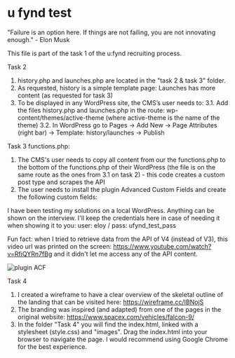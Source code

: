 # u fynd test
 "Failure is an option here. If things are not failing, you are not innovating enough." - Elon Musk

This file is part of the task 1 of the u:fynd recruiting process.


Task 2
1. history.php and launches.php are located in the "task 2 & task 3" folder.
2. As requested, history is a simple template page: <?php /* Template Name: history */ ?>
Launches has more content (as requested for task 3)
3. To be displayed in any WordPress site, the CMS’s user needs to:
    3.1. Add the files history.php and launches.php in the route: wp-content/themes/active-theme (where active-theme is the name of the theme)
    3.2. In WordPress go to Pages -> Add New -> Page Attributes (right bar) -> Template: history/launches -> Publish


Task 3
functions.php:
1. The CMS's user needs to copy all content from our the functions.php to the bottom of the functions.php of their WordPress (the file is on the same route as the ones from 3.1 on task 2) - this code creates a custom post type and scrapes the API
2. The user needs to install the plugin Advanced Custom Fields and create the following custom fields: 



I have been testing my solutions on a local WordPress. Anything can be shown on the interview. I'll keep the credentials here in case of needing it when showing it to you: user: eloy / pass: ufynd_test_pass

Fun fact: when I tried to retrieve data from the API of V4 (instead of V3), this video url was printed on the screen: https://www.youtube.com/watch?v=RfiQYRn7fBg and it didn't let me access any of the API content.

![plugin ACF](https://ireneyeloy.com/wp-content/uploads/2021/05/1.-ACF-Plugin-install-and-activate.jpg)

Task 4
1. I created a wireframe to have a clear overview of the skeletal outline of the landing that can be visited here: https://wireframe.cc/IBNojS
2. The branding was inspired (and adapted) from one of the pages in the original website: https://www.spacex.com/vehicles/falcon-9/ 
3. In the folder "Task 4" you will find the index.html, linked with a stylesheet (style.css) and "images". Drag the index.html into your browser to navigate the page. I would recommend using Google Chrome for the best experience.